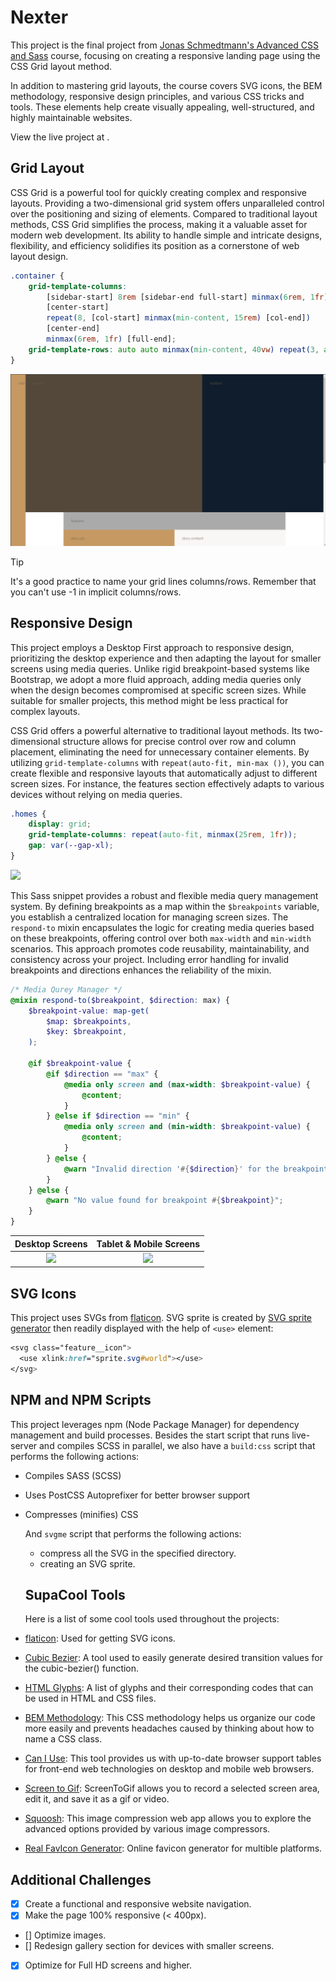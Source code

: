 # Nexter

This project is the final project from [Jonas Schmedtmann's Advanced CSS and Sass](https://www.udemy.com/share/101Wkw3@XUXADGJ2SBk01w31q7FOguKX5O6UB5DNF__XsHkWxPt55ylBddr_bGSUai0fPpmK/) course, focusing on creating a responsive landing page using the CSS Grid layout method.

In addition to mastering grid layouts, the course covers SVG icons, the BEM methodology, responsive design principles, and various CSS tricks and tools. These elements help create visually appealing, well-structured, and highly maintainable websites.

View the live project at []().

## Grid Layout

CSS Grid is a powerful tool for quickly creating complex and responsive layouts. Providing a two-dimensional grid system offers unparalleled control over the positioning and sizing of elements. Compared to traditional layout methods, CSS Grid simplifies the process, making it a valuable asset for modern web development. Its ability to handle simple and intricate designs, flexibility, and efficiency solidifies its position as a cornerstone of web layout design.

```scss
.container {
	grid-template-columns:
		[sidebar-start] 8rem [sidebar-end full-start] minmax(6rem, 1fr)
		[center-start]
		repeat(8, [col-start] minmax(min-content, 15rem) [col-end])
		[center-end]
		minmax(6rem, 1fr) [full-end];
	grid-template-rows: auto auto minmax(min-content, 40vw) repeat(3, auto);
}
```

![Grid Layout](img/readme/grid-1.gif)

> [!TIP]
> It's a good practice to name your grid lines columns/rows.
> Remember that you can't use -1 in implicit columns/rows.


## Responsive Design

This project employs a Desktop First approach to responsive design, prioritizing the desktop experience and then adapting the layout for smaller screens using media queries. Unlike rigid breakpoint-based systems like Bootstrap, we adopt a more fluid approach, adding media queries only when the design becomes compromised at specific screen sizes. While suitable for smaller projects, this method might be less practical for complex layouts.

CSS Grid offers a powerful alternative to traditional layout methods. Its two-dimensional structure allows for precise control over row and column placement, eliminating the need for unnecessary container elements. By utilizing `grid-template-columns` with `repeat(auto-fit, min-max ())`, you can create flexible and responsive layouts that automatically adjust to different screen sizes. For instance, the features section effectively adapts to various devices without relying on media queries.

```scss
.homes {
	display: grid;
	grid-template-columns: repeat(auto-fit, minmax(25rem, 1fr));
	gap: var(--gap-xl);
}
```

![](img/readme/grid-2.gif)

This Sass snippet provides a robust and flexible media query management system. By defining breakpoints as a map within the `$breakpoints` variable, you establish a centralized location for managing screen sizes. The `respond-to` mixin encapsulates the logic for creating media queries based on these breakpoints, offering control over both `max-width` and `min-width` scenarios. This approach promotes code reusability, maintainability, and consistency across your project. Including error handling for invalid breakpoints and directions enhances the reliability of the mixin.
```scss
/* Media Qurey Manager */
@mixin respond-to($breakpoint, $direction: max) {
	$breakpoint-value: map-get(
		$map: $breakpoints,
		$key: $breakpoint,
	);

	@if $breakpoint-value {
		@if $direction == "max" {
			@media only screen and (max-width: $breakpoint-value) {
				@content;
			}
		} @else if $direction == "min" {
			@media only screen and (min-width: $breakpoint-value) {
				@content;
			}
		} @else {
			@warn "Invalid direction '#{$direction}' for the breakpoint #{$breakpoint}";
		}
	} @else {
		@warn "No value found for breakpoint #{$breakpoint}";
	}
}
```
| Desktop Screens                             | Tablet & Mobile Screens                     |
|:-------------------------------------------:|:-------------------------------------------:|
| ![](img/readme/desktop-sized.png)           | ![](img/readme/mobile-sized.png)            |


## SVG Icons

This project uses SVGs from [flaticon](https://www.flaticon.com/). SVG sprite is created by [SVG sprite generator](https://www.npmjs.com/package/svg-sprite-generator) then readily displayed with the help of `<use>` element:
```scss
<svg class="feature__icon">
  <use xlink:href="sprite.svg#world"></use>
</svg>
```


## NPM and NPM Scripts

This project leverages npm (Node Package Manager) for dependency management and build processes. Besides the start script that runs live-server and compiles SCSS in parallel, we also have a `build:css` script that performs the following actions:   

- Compiles SASS (SCSS)
- Uses PostCSS Autoprefixer for better browser support
- Compresses (minifies) CSS

  And `svgme` script that performs the following actions:

  - compress all the SVG in the specified directory.
  - creating an SVG sprite.

 
  ## SupaCool Tools

  Here is a list of some cool tools used throughout the projects:

- [flaticon](https://www.flaticon.com/): Used for getting SVG icons.
- [Cubic Bezier](https://cubic-bezier.com/#.2,0,.4,1): A tool used to easily generate desired transition values for the cubic-bezier() function.
- [HTML Glyphs](https://css-tricks.com/snippets/html/glyphs/): A list of glyphs and their corresponding codes that can be used in HTML and CSS files.
- [BEM Methodology](https://getbem.com/ ): This CSS methodology helps us organize our code more easily and prevents headaches caused by thinking about how to name a CSS class.
- [Can I Use](https://caniuse.com/ ): This tool provides us with up-to-date browser support tables for front-end web technologies on desktop and mobile web browsers.
- [Screen to Gif](https://www.screentogif.com/): ScreenToGif allows you to record a selected screen area, edit it, and save it as a gif or video.
- [Squoosh](https://squoosh.app/): This image compression web app allows you to explore the advanced options provided by various image compressors.
- [Real FavIcon Generator](https://realfavicongenerator.net/): Online favicon generator for multible platforms.

## Additional Challenges

- [x] Create a functional and responsive website navigation.
- [x] Make the page 100% responsive (< 400px).
- [] Optimize images.
- [] Redesign gallery section for devices with smaller screens.
- [x] Optimize for Full HD screens and higher.
